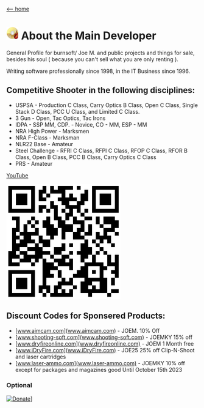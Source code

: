 [ <-- home](README.md)
# ![logo](img/BSLogo_32x32.png) About the Main Developer

General Profile for burnsoft/ Joe M. and public projects and things for sale, besides his soul ( because you can't sell what you are only renting ).

Writing software professionally since 1998, in the IT Business since 1996. 

## Competitive Shooter in the following disciplines:

* USPSA - Production C Class, Carry Optics B Class, Open C Class, Single Stack D Class, PCC U Class, and Limited C Class.
* 3 Gun - Open, Tac Optics, Tac Irons
* IDPA - SSP MM, CDP. - Novice, CO - MM, ESP - MM
* NRA High Power - Marksmen
* NRA F-Class - Marksman
* NLR22 Base - Amateur
* Steel Challenge - RFRI C Class, RFPI C Class, RFOP C Class, RFOR B Class, Open B Class, PCC B Class, Carry Optics C Class
* PRS - Amateur


[YouTube](http://jm.myguncollection.net)

![logo](img/jm.png)

## Discount Codes for Sponsered Products:

* [www.aimcam.com](www.aimcam.com) - JOEM. 10% Off
* [www.shooting-soft.com](www.shooting-soft.com) - JOEMKY  15% off 
* [www.dryfireonline.com](www.dryfireonline.com) - JOEM   1 Month free  
* [www.iDryFire.com](www.iDryFire.com) - JOE25    25% off Clip-N-Shoot and laser cartridges
* [www.laser-ammo.com](www.laser-ammo.com) - JOEMKY   10% off except for packages and magazines good Until October 15th 2023



### Optional

[![Donate](https://www.paypalobjects.com/en_US/i/btn/btn_donateCC_LG.gif)](https://www.paypal.com/cgi-bin/webscr?cmd=_s-xclick&hosted_button_id=JSW8XEMQVH4BE)]
